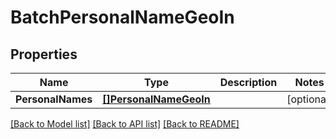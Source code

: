 # BatchPersonalNameGeoIn

## Properties
Name | Type | Description | Notes
------------ | ------------- | ------------- | -------------
**PersonalNames** | [**[]PersonalNameGeoIn**](PersonalNameGeoIn.md) |  | [optional] 

[[Back to Model list]](../README.md#documentation-for-models) [[Back to API list]](../README.md#documentation-for-api-endpoints) [[Back to README]](../README.md)


